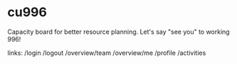 # cu996
Capacity board for better resource planning. Let's say "see you" to working 996! 

links:
/login
/logout
/overview/team
/overview/me
/profile
/activities
